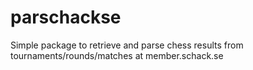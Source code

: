 # parschackse

Simple package to retrieve and parse chess results from tournaments/rounds/matches at member.schack.se
